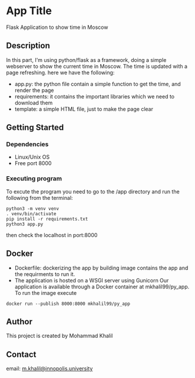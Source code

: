 # App Title

Flask Application to show time in Moscow

## Description

In this part, I'm using python/flask as a framework, doing a simple webserver to show the current time in Moscow. The time is updated with a page refreshing.
here we have the following:
* app.py: the python file contain a simple function to get the time, and render the page
* requirements: it contains the important libraries which we need to download them
* template: a simple HTML file, just to make the page clear


## Getting Started

### Dependencies

* Linux/Unix OS
* Free port 8000

### Executing program
To excute the program you need to go to the  /app directory and run the following from the terminal:

```
python3 -m venv venv
. venv/bin/activate
pip install -r requirements.txt
python3 app.py
```

then check the localhost in port:8000

## Docker

- Dockerfile: dockerizing the app by building image contains the app and the requirments to run it.
- The application is hosted on a WSGI server using Gunicorn
Our application is available through a Docker container at mkhalil99/py_app. To run the image execute
```
docker run --publish 8000:8000 mkhalil99/py_app
```


## Author 
This project is created by Mohammad Khalil 

## Contact 
email: m.khalil@innopolis.university

